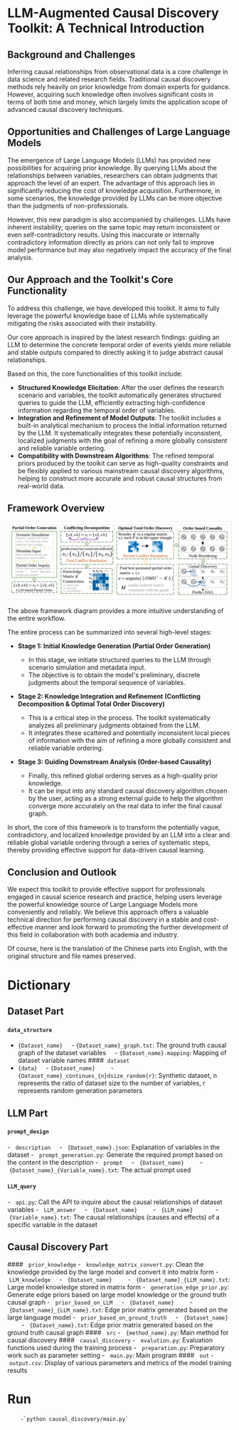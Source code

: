 
# LLM-Augmented Causal Discovery Toolkit: A Technical Introduction

## **Background and Challenges**

Inferring causal relationships from observational data is a core challenge in data science and related research fields. Traditional causal discovery methods rely heavily on prior knowledge from domain experts for guidance. However, acquiring such knowledge often involves significant costs in terms of both time and money, which largely limits the application scope of advanced causal discovery techniques.

## **Opportunities and Challenges of Large Language Models**

The emergence of Large Language Models (LLMs) has provided new possibilities for acquiring prior knowledge. By querying LLMs about the relationships between variables, researchers can obtain judgments that approach the level of an expert. The advantage of this approach lies in significantly reducing the cost of knowledge acquisition. Furthermore, in some scenarios, the knowledge provided by LLMs can be more objective than the judgments of non-professionals.

However, this new paradigm is also accompanied by challenges. LLMs have inherent instability; queries on the same topic may return inconsistent or even self-contradictory results. Using this inaccurate or internally contradictory information directly as priors can not only fail to improve model performance but may also negatively impact the accuracy of the final analysis.

## **Our Approach and the Toolkit's Core Functionality**

To address this challenge, we have developed this toolkit. It aims to fully leverage the powerful knowledge base of LLMs while systematically mitigating the risks associated with their instability.

Our core approach is inspired by the latest research findings: guiding an LLM to determine the concrete temporal order of events yields more reliable and stable outputs compared to directly asking it to judge abstract causal relationships.

Based on this, the core functionalities of this toolkit include:

  * **Structured Knowledge Elicitation**: After the user defines the research scenario and variables, the toolkit automatically generates structured queries to guide the LLM, efficiently extracting high-confidence information regarding the temporal order of variables.
  * **Integration and Refinement of Model Outputs**: The toolkit includes a built-in analytical mechanism to process the initial information returned by the LLM. It systematically integrates these potentially inconsistent, localized judgments with the goal of refining a more globally consistent and reliable variable ordering.
  * **Compatibility with Downstream Algorithms**: The refined temporal priors produced by the toolkit can serve as high-quality constraints and be flexibly applied to various mainstream causal discovery algorithms, helping to construct more accurate and robust causal structures from real-world data.


## **Framework Overview**


![Figure1.](images/framework.PNG)

The above framework diagram provides a more intuitive understanding of the entire workflow.

The entire process can be summarized into several high-level stages:

  * **Stage 1: Initial Knowledge Generation (Partial Order Generation)**

      * In this stage, we initiate structured queries to the LLM through scenario simulation and metadata input.
      * The objective is to obtain the model's preliminary, discrete judgments about the temporal sequence of variables.

  * **Stage 2: Knowledge Integration and Refinement (Conflicting Decomposition & Optimal Total Order Discovery)**

      * This is a critical step in the process. The toolkit systematically analyzes all preliminary judgments obtained from the LLM.
      * It integrates these scattered and potentially inconsistent local pieces of information with the aim of refining a more globally consistent and reliable variable ordering.

  * **Stage 3: Guiding Downstream Analysis (Order-based Causality)**

      * Finally, this refined global ordering serves as a high-quality prior knowledge.
      * It can be input into any standard causal discovery algorithm chosen by the user, acting as a strong external guide to help the algorithm converge more accurately on the real data to infer the final causal graph.

In short, the core of this framework is to transform the potentially vague, contradictory, and localized knowledge provided by an LLM into a clear and reliable global variable ordering through a series of systematic steps, thereby providing effective support for data-driven causal learning.



## **Conclusion and Outlook**

We expect this toolkit to provide effective support for professionals engaged in causal science research and practice, helping users leverage the powerful knowledge source of Large Language Models more conveniently and reliably. We believe this approach offers a valuable technical direction for performing causal discovery in a stable and cost-effective manner and look forward to promoting the further development of this field in collaboration with both academia and industry.



Of course, here is the translation of the Chinese parts into English, with the original structure and file names preserved.

# Dictionary

## Dataset Part
#### `data_structure`
- `{Dataset_name}`
    - `{Dataset_name}_graph.txt`: The ground truth causal graph of the dataset variables
    - `{Dataset_name}.mapping`: Mapping of dataset variable names
####  `dataset`
- `{data}`
    - `{Dataset_name}`
        - `{Dataset_name}_continues_{n}dsize_random{r}`: Synthetic dataset, n represents the ratio of dataset size to the number of variables, r represents random generation parameters

## LLM Part

#### `prompt_design`
-   `description`
    -   `{Dataset_name}.json`: Explanation of variables in the dataset
-   `prompt_generation.py`: Generate the required prompt based on the content in the description
-   `prompt`
    -   `{Dataset_name}`
        -   `{Dataset_name}_{Variable_name}.txt`: The actual prompt used
#### `LLM_query`
-   `api.py`: Call the API to inquire about the causal relationships of dataset variables
-   `LLM_answer`
    -   `{Dataset_name}`
        -   `{LLM_name}`
            -   `{Variable_name}.txt`: The causal relationships (causes and effects) of a specific variable in the dataset

## Causal Discovery Part

####   `prior_knowledge`
-   `knowledge_matrix_convert.py`: Clean the knowledge provided by the large model and convert it into matrix form
-   `LLM_knowledge`
    -   `{Dataset_name}`
        -   `{Dataset_name}_{LLM_name}.txt`: Large model knowledge stored in matrix form
-   `generation_edge_prior.py`: Generate edge priors based on large model knowledge or the ground truth causal graph
-   `prior_based_on_LLM`
    -   `{Dataset_name}`
        -   `{Dataset_name}_{LLM_name}.txt`: Edge prior matrix generated based on the large language model
-   `prior_based_on_ground_truth`
    -   `{Dataset_name}`
        -   `{Dataset_name}.txt`: Edge prior matrix generated based on the ground truth causal graph
####   `src`
-   `{method_name}.py`: Main method for causal discovery
####   `causal_discovery`
-   `evalution.py`: Evaluation functions used during the training process
-   `preparation.py`: Preparatory work such as parameter setting
-   `main.py`: Main program
####   `out`
-   `output.csv`: Display of various parameters and metrics of the model training results
 
# Run
        -`python causal_discovery/main.py`
